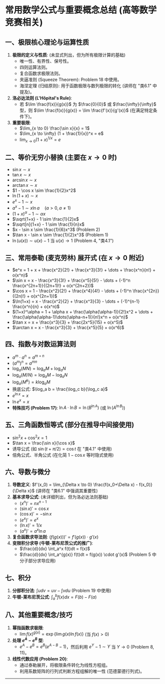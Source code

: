 # 常用数学公式与重要概念总结 (高等数学竞赛相关)

## 一、极限核心理论与运算性质
1.  **极限的定义与性质**: (未显式列出，但为所有极限计算的基础)
    * 唯一性、有界性、保号性。
    * 四则运算法则。
    * 复合函数求极限法则。
    * 夹逼准则 (Squeeze Theorem): Problem 18 中使用。
    * 海涅定理 (归结原则): 用于函数极限与数列极限的转化 (讲师在 "类6.1" 中提及)。
2.  **洛必达法则 (L'Hôpital's Rule)**:
    * 若 $\lim \frac{f(x)}{g(x)}$ 为 $\frac{0}{0}$ 或 $\frac{\infty}{\infty}$ 型，则 $\lim \frac{f(x)}{g(x)} = \lim \frac{f'(x)}{g'(x)}$ (在满足特定条件下)。
3.  **重要极限**:
    * $\lim_{x \to 0} \frac{\sin x}{x} = 1$
    * $\lim_{x \to \infty} (1 + \frac{1}{x})^x = e$
    * $\lim_{x \to 0} (1 + x)^{1/x} = e$
## 二、等价无穷小替换 (主要在 $x \to 0$ 时)
* $\sin x \sim x$
* $\tan x \sim x$
* $\arcsin x \sim x$
* $\arctan x \sim x$
* $1 - \cos x \sim \frac{1}{2}x^2$
* $\ln(1+x) \sim x$
* $e^x - 1 \sim x$
* $a^x - 1 \sim x \ln a \quad (a>0, a \neq 1)$
* $(1+x)^\alpha - 1 \sim \alpha x$
* $\sqrt{1+x} - 1 \sim \frac{1}{2}x$
* $\sqrt[n]{1+x} - 1 \sim \frac{1}{n}x$
* $x - \sin x \sim \frac{1}{6}x^3$ (Problem 2)
* $\tan x - \sin x \sim \frac{1}{2}x^3$ (Problem 1)
* $\ln(u(x)) \sim u(x)-1$ 当 $u(x) \to 1$ (Problem 4, "类4.1")
## 三、常用泰勒 (麦克劳林) 展开式 (在 $x \to 0$ 附近)
* $e^x = 1 + x + \frac{x^2}{2!} + \frac{x^3}{3!} + \dots + \frac{x^n}{n!} + o(x^n)$
* $\sin x = x - \frac{x^3}{3!} + \frac{x^5}{5!} - \dots + (-1)^n \frac{x^{2n+1}}{(2n+1)!} + o(x^{2n+2})$
* $\cos x = 1 - \frac{x^2}{2!} + \frac{x^4}{4!} - \dots + (-1)^n \frac{x^{2n}}{(2n)!} + o(x^{2n+1})$
* $\ln(1+x) = x - \frac{x^2}{2} + \frac{x^3}{3} - \dots + (-1)^{n-1} \frac{x^n}{n} + o(x^n)$
* $(1+x)^\alpha = 1 + \alpha x + \frac{\alpha(\alpha-1)}{2!}x^2 + \dots + \frac{\alpha(\alpha-1)\dots(\alpha-n+1)}{n!}x^n + o(x^n)$
* $\tan x = x + \frac{x^3}{3} + \frac{2x^5}{15} + o(x^5)$
* $\arctan x = x - \frac{x^3}{3} + \frac{x^5}{5} + o(x^6)$
## 四、指数与对数运算法则
* $a^m \cdot a^n = a^{m+n}$
* $(a^m)^n = a^{mn}$
* $\log_a (MN) = \log_a M + \log_a N$
* $\log_a (M/N) = \log_a M - \log_a N$
* $\log_a (M^k) = k \log_a M$
* 换底公式: $\log_a b = \frac{\log_c b}{\log_c a}$
* $e^{\ln x} = x$
* $\ln e^x = x$
* **特殊技巧 (Problem 17)**: $\ln A \cdot \ln B = \ln (B^{\ln A})$ (或 $\ln (A^{\ln B})$)
## 五、三角函数恒等式 (部分在推导中间接使用)
* $\sin^2 x + \cos^2 x = 1$
* $\tan x = \frac{\sin x}{\cos x}$
* 诱导公式 (如 $\sin(t+\pi/2) = \cos t$ 在 "类4.1" 中使用)
* 倍角公式、半角公式 (在化简 $1-\cos x$ 等时隐式使用)
## 六、导数与微分
1.  **导数定义**: $f'(x_0) = \lim_{\Delta x \to 0} \frac{f(x_0+\Delta x) - f(x_0)}{\Delta x}$ (讲师在 "类6.1" 中强调其重要性)
2.  **基本求导公式**: (未详细列出，但为洛必达法则基础)
    * $(x^n)' = nx^{n-1}$
    * $(\sin x)' = \cos x$
    * $(\cos x)' = -\sin x$
    * $(e^x)' = e^x$
    * $(\ln x)' = 1/x$
    * $(a^x)' = a^x \ln a$
3.  **复合函数求导法则**: $(f(g(x)))' = f'(g(x)) \cdot g'(x)$
4.  **变限积分求导 (牛顿-莱布尼茨公式的推广)**:
    * $\frac{d}{dx} \int_a^x f(t)dt = f(x)$
    * $\frac{d}{dx} \int_a^{g(x)} f(t)dt = f(g(x)) \cdot g'(x)$ (Problem 5 中分子部分求导应用)
## 七、积分
1.  **分部积分法**: $\int u dv = uv - \int v du$ (Problem 19 中使用)
2.  **牛顿-莱布尼茨公式**: $\int_a^b f(x)dx = F(b) - F(a)$
## 八、其他重要概念/技巧
1.  **幂指函数求极限**:
    * $\lim f(x)^{g(x)} = \exp\left\{\lim g(x) \ln f(x)\right\}$ (当 $f(x)>0$)
2.  **处理 $e^A - e^B$ 型**:
    * $e^A - e^B = e^B (e^{A-B}-1)$，然后利用 $e^Y-1 \sim Y$ 当 $Y \to 0$ (Problem 8, 11)。
3.  **线性代数应用 (Problem 20)**:
    * 通过泰勒展开，将极限条件转化为线性方程组。
    * 利用系数矩阵的行列式判断方程组解的唯一性 (范德蒙德行列式)。
---

